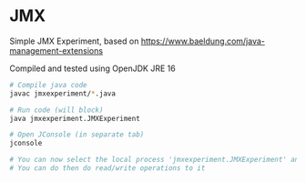 # JMX
Simple JMX Experiment, based on https://www.baeldung.com/java-management-extensions

Compiled and tested using OpenJDK JRE 16

```sh
# Compile java code
javac jmxexperiment/*.java

# Run code (will block)
java jmxexperiment.JMXExperiment

# Open JConsole (in separate tab)
jconsole

# You can now select the local process 'jmxexperiment.JMXExperiment' and then find the managed bean
# You can do then do read/write operations to it
```